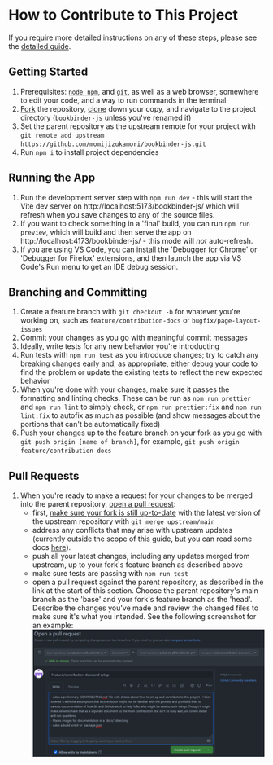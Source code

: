 # How to Contribute to This Project

If you require more detailed instructions on any of these steps, please see the [detailed guide](/docs/contributing-details.md).

## Getting Started

1. Prerequisites: [`node`, `npm`,](https://nodejs.org/en/download/) and [`git`](https://docs.github.com/en/get-started/quickstart/set-up-git), as well as a web browser, somewhere to edit your code, and a way to run commands in the terminal
1. [Fork](https://docs.github.com/en/get-started/quickstart/fork-a-repo) the repository, [clone](https://docs.github.com/en/get-started/quickstart/fork-a-repo#cloning-your-forked-repository) down your copy, and navigate to the project directory (`bookbinder-js` unless you've renamed it)
1. Set the parent repository as the upstream remote for your project with `git remote add upstream https://github.com/momijizukamori/bookbinder-js.git`
1. Run `npm i` to install project dependencies

## Running the App

1. Run the development server step with `npm run dev` - this will start the Vite dev server on http://localhost:5173/bookbinder-js/ which will refresh when you save changes to any of the source files.
1. If you want to check something in a 'final' build, you can run `npm run preview`, which will build and then serve the app on http://localhost:4173/bookbinder-js/ - this mode will *not* auto-refresh.
1. If you are using VS Code, you can install the 'Debugger for Chrome' or 'Debugger for Firefox' extensions, and then launch the app via VS Code's Run menu to get an IDE debug session.

## Branching and Committing

1. Create a feature branch with `git checkout -b` for whatever you're working on, such as `feature/contribution-docs` or `bugfix/page-layout-issues`
1. Commit your changes as you go with meaningful commit messages
1. Ideally, write tests for any new behavior you're introducting
1. Run tests with `npm run test` as you introduce changes; try to catch any breaking changes early and, as appropriate, either debug your code to find the problem or update the existing tests to reflect the new expected behavior
1. When you're done with your changes, make sure it passes the formatting and linting checks. These can be run as `npm run prettier` and `npm run lint` to simply check, or `npm run prettier:fix` and `npm run lint:fix` to autofix as much as possible (and show messages about the portions that can't be automatically fixed)
1. Push your changes up to the feature branch on your fork as you go with `git push origin [name of branch]`, for example, `git push origin feature/contribution-docs`

## Pull Requests

1. When you're ready to make a request for your changes to be merged into the parent repository, [open a pull request](https://docs.github.com/en/pull-requests/collaborating-with-pull-requests/proposing-changes-to-your-work-with-pull-requests/creating-a-pull-request):
   - first, [make sure your fork is still up-to-date](https://docs.github.com/en/pull-requests/collaborating-with-pull-requests/working-with-forks/syncing-a-fork#syncing-a-fork-from-the-command-line) with the latest version of the upstream repository with `git merge upstream/main`
   - address any conflicts that may arise with upstream updates (currently outside the scope of this guide, but you can read some docs [here](https://docs.github.com/en/pull-requests/collaborating-with-pull-requests/addressing-merge-conflicts/about-merge-conflicts)).
   - push all your latest changes, including any updates merged from upstream, up to your fork's feature branch as described above
   - make sure tests are passing with `npm run test`
   - open a pull request against the parent repository, as described in the link at the start of this section. Choose the parent repository's main branch as the 'base' and your fork's feature branch as the 'head'. Describe the changes you've made and review the changed files to make sure it's what you intended. See the following screenshot for an example:
     ![pull request example](/docs/PR-example.png)
